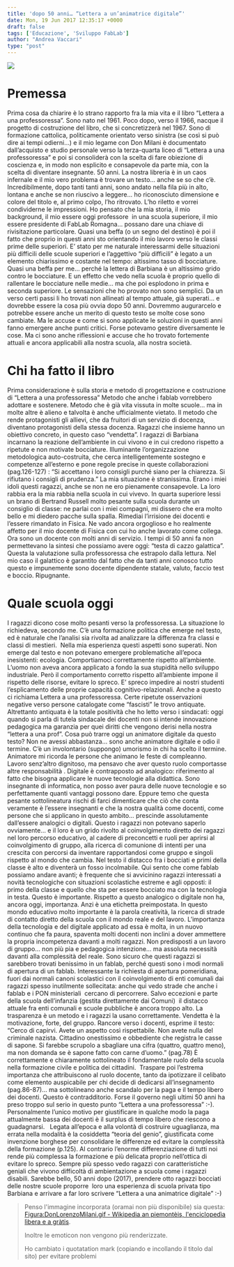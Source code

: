```yaml
---
title: 'dopo 50 anni… “Lettera a un’animatrice digitale”'
date: Mon, 19 Jun 2017 12:35:17 +0000
draft: false
tags: ['Educazione', 'Sviluppo FabLab']
author: "Andrea Vaccari"
type: "post"
---
```


![](https://upload.wikimedia.org/wikipedia/commons/8/80/Don-lorenzo-milani.gif)

Premessa
=======================================================================================

Prima cosa da chiarire è lo strano rapporto fra la mia vita e il libro “Lettera a una professoressa”. Sono nato nel 1961. Poco dopo, verso il 1966, nacque il progetto di costruzione del libro, che si concretizzerà nel 1967. Sono di formazione cattolica, politicamente orientato verso sinistra (se così si può dire ai tempi odierni…) e il mio legame con Don Milani è documentato dall’acquisto e studio personale verso la terza-quarta liceo di “Lettera a una professoressa” e poi si consoliderà con la scelta di fare obiezione di coscienza e, in modo non esplicito e consapevole da parte mia, con la scelta di diventare insegnante. 50 anni. La nostra libreria è in un caos infernale e il mio vero problema è trovare un testo… anche se so che c’è. Incredibilmente, dopo tanti tanti anni, sono andato nella fila più in alto, lontana e anche se non riuscivo a leggere… ho riconosciuto dimensione e colore del titolo e, al primo colpo, l’ho ritrovato. L’ho riletto e vorrei condividerne le impressioni. Ho pensato che la mia storia, il mio background, il mio essere oggi professore  in una scuola superiore, il mio essere presidente di FabLab Romagna… possano dare una chiave di rivisitazione particolare. Quasi una beffa (o un segno del destino) è poi il fatto che proprio in questi anni sto orientando il mio lavoro verso le classi prime delle superiori. E’ stato per me naturale interessarmi delle situazioni più difficili delle scuole superiori e l’aggettivo “più difficili” è legato a un elemento chiarissimo e costante nel tempo: altissimo tasso di bocciature. Quasi una beffa per me… perché la lettera di Barbiana è un altissimo grido contro le bocciature. E un effetto che vedo nella scuola è proprio quello di rallentare le bocciature nelle medie… ma che poi esplodono in prima e seconda superiore. Le sensazioni che ho provato non sono semplici. Da un verso certi passi li ho trovati non allineati al tempo attuale, già superati… e dovrebbe essere la cosa più ovvia dopo 50 anni. Dovremmo augurarcelo e potrebbe essere anche un merito di questo testo se molte cose sono cambiate. Ma le accuse e come si sono applicate le soluzioni in questi anni fanno emergere anche punti critici. Forse potevamo gestire diversamente le cose. Ma ci sono anche riflessioni e accuse che ho trovato fortemente attuali e ancora applicabili alla nostra scuola, alla nostra società.

Chi ha fatto il libro
=====================

Prima considerazione è sulla storia e metodo di progettazione e costruzione di “Lettera a una professoressa” Metodo che anche i fablab vorrebbero adottare e sostenere. Metodo che è già vita vissuta in molte scuole… ma in molte altre è alieno e talvolta è anche ufficialmente vietato. Il metodo che rende protagonisti gli allievi, che da fruitori di un servizio di docenza, diventano protagonisti della stessa docenza. Ragazzi che insieme hanno un obiettivo concreto, in questo caso “vendetta”. I ragazzi di Barbiana incarnano la reazione dell’ambiente in cui vivono e in cui credono rispetto a ripetute e non motivate bocciature. Illuminante l’organizzazione metodologica auto-costruita, che cerca intelligentemente sostegno e competenze all’esterno e pone regole precise in queste collaborazioni (pag.126-127) : “Si accettano i loro consigli purché siano per la chiarezza. Si rifiutano i consigli di prudenza.” La mia situazione è stranissima. Erano i miei idoli questi ragazzi, anche se non ne ero pienamente consapevole. La loro rabbia era la mia rabbia nella scuola in cui vivevo. In quarta superiore lessi un brano di Bertrand Russell molto pesante sulla scuola durante un consiglio di classe: ne parlai con i miei compagni, mi dissero che era molto bello e mi diedero pacche sulla spalla. Rimediai l’irrisione dei docenti e l’essere rimandato in Fisica. Ne vado ancora orgoglioso e ho realmente affetto per il mio docente di Fisica con cui ho anche lavorato come collega. Ora sono un docente con molti anni di servizio. I tempi di 50 anni fa non permettevano la sintesi che possiamo avere oggi: “testa di cazzo galattica”. Questa la valutazione sulla professoressa che estrapolo dalla lettura. Nel mio caso il galattico è garantito dal fatto che da tanti anni conosco tutto questo e impunemente sono docente dipendente statale, valuto, faccio test e boccio. Ripugnante.

Quale scuola oggi
=================

I ragazzi dicono cose molto pesanti verso la professoressa. La situazione lo richiedeva, secondo me. C’è una formazione politica che emerge nel testo, ed è naturale che l’analisi sia rivolta ad analizzare la differenza fra classi e classi di mestieri.  Nella mia esperienza questi aspetti sono superati. Non emerge dal testo e non potevano emergere problematiche all’epoca inesistenti: ecologia. Comportiamoci correttamente rispetto all’ambiente. L’uomo non aveva ancora applicato a fondo la sua stupidità nello sviluppo industriale. Però il comportamento corretto rispetto all’ambiente impone il rispetto delle risorse, evitare lo spreco. E’ spreco impedire ai nostri studenti l’esplicamento delle proprie capacità cognitivo-relazionali. Anche a questo ci richiama Lettera a una professoressa. Certe ripetute osservazioni negative verso persone catalogate come “fascisti” le trovo antiquate. Altrettanto antiquata è la totale positività che ho letto verso i sindacati: oggi quando si parla di tutela sindacale dei docenti non si intende innovazione pedagogica ma garanzia per quei diritti che vengono derisi nella nostra “lettera a una prof”. Cosa può trarre oggi un animatore digitale da questo testo? Non ne avessi abbastanza… sono anche animatore digitale e odio il termine. C’è un involontario (suppongo) umorismo in chi ha scelto il termine. Animatore mi ricorda le persone che animano le feste di compleanno. Lavoro senz’altro dignitoso, ma pensavo che aver questo ruolo comportasse altre responsabilità . Digitale è contrapposto ad analogico: riferimento al fatto che bisogna applicare le nuove tecnologie alla didattica. Sono insegnante di informatica, non posso aver paura delle nuove tecnologie e so perfettamente quanti vantaggi possono dare. Eppure temo che questa pesante sottolineatura rischi di farci dimenticare che ciò che conta veramente è l’essere insegnanti e che la nostra qualità come docenti, come persone che si applicano in questo ambito… prescinde assolutamente dall’essere analogici o digitali. Questo i ragazzi non potevano saperlo ovviamente… e il loro è un grido rivolto al coinvolgimento diretto dei ragazzi nel loro percorso educativo, al cadere di preconcetti e ruoli per aprirsi al coinvolgimento di gruppo, alla ricerca di comunione di intenti per una crescita con percorsi da inventare rapportandosi come gruppo e singoli rispetto al mondo che cambia. Nel testo il distacco fra i bocciati e primi della classe è alto e diventerà un fosso incolmabile. Qui sento che come fablab possiamo andare avanti; è frequente che si avvicinino ragazzi interessati a novità tecnologiche con situazioni scolastiche estreme e agli opposti: il primo della classe e quello che sta per essere bocciato ma con la tecnologia in testa. Questo è importante. Rispetto a questo analogico o digitale non ha, ancora oggi, importanza. Anzi è una etichetta preimpostata. In questo mondo educativo molto importante è la parola creatività, la ricerca di strade di contatto diretto della scuola con il mondo reale e del lavoro. L’importanza della tecnologia e del digitale applicato ad essa è molta, in un nuovo continuo che fa paura, spaventa molti docenti non inclini a dover ammettere la propria incompetenza davanti a molti ragazzi. Non predisposti a un lavoro di gruppo… non più pia e pedagogica intenzione… ma assoluta necessità davanti alla complessità del reale. Sono sicuro che questi ragazzi si sarebbero trovati benissimo in un fablab, perché questi sono i modi normali di apertura di un fablab. Interessante la richiesta di apertura pomeridiana, fuori dai normali canoni scolastici con il coinvolgimento di enti comunali dai ragazzi spesso inutilmente sollecitata: anche qui vedo strade che anche i fablab e i PON ministeriali  cercano di percorrere. Salvo eccezioni e parte della scuola dell’infanzia (gestita direttamente dai Comuni)  il distacco attuale fra enti comunali e scuole pubbliche è ancora troppo alto. La trasparenza è un metodo e i ragazzi la usano correttamente. Vendetta è la motivazione, forte, del gruppo. Rancore verso i docenti, esprime il testo: “Cerco di capirvi. Avete un aspetto così rispettabile. Non avete nulla del criminale nazista. Cittadino onestissimo e obbediente che registra le casse di sapone. Si farebbe scrupolo a sbagliare una cifra (quattro, quattro meno), ma non domanda se è sapone fatto con carne d’uomo.” (pag.78) È correttamente e chiaramente sottolineato il fondamentale ruolo della scuola nella formazione civile e politica dei cittadini.  Traspare poi l’estrema importanza che attribuiscono al ruolo docente, tanto da ipotizzare il celibato come elemento auspicabile per chi decide di dedicarsi all’insegnamento (pag.86-87)… ma sottolineano anche scandalo per la paga e il tempo libero dei docenti. Questo è contradditorio. Forse il governo negli ultimi 50 anni ha preso troppo sul serio in questo punto “Lettera a una professoressa” :-). Personalmente l’unico motivo per giustificare in qualche modo la paga attualmente bassa dei docenti è il surplus di tempo libero che riescono a guadagnarsi.   Legata all’epoca e alla volontà di costruire uguaglianza, ma errata nella modalità è la cosiddetta “teoria del genio”, giustificata come invenzione borghese per consolidare le differenze ed evitare la complessità della formazione (p.125). Al contrario l’enorme differenziazione di tutti noi rende più complessa la formazione e più delicata proprio nell’ottica di evitare lo spreco. Sempre più spesso vedo ragazzi con caratteristiche geniali che vivono difficoltà di ambientazione a scuola come i ragazzi disabili. Sarebbe bello, 50 anni dopo (2017), prendere otto ragazzi bocciati delle nostre scuole proporre  loro una esperienza di scuola privata tipo Barbiana e arrivare a far loro scrivere “Lettera a una animatrice digitale” :-)

> Penso l'immagine incorporata (oramai non più disponibile) sia questa: [Figura:DonLorenzoMilani.gif - Wikipedia an piemontèis, l'enciclopedìa lìbera e a gràtis](https://pms.wikipedia.org/wiki/Figura:DonLorenzoMilani.gif).
> 
> Inoltre le emoticon non vengono più renderizzate.
> 
> Ho cambiato i quotatation mark (copiando e incollando il titolo dal sito) per evitare problemi
